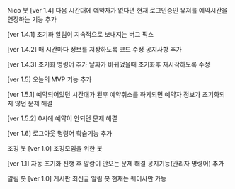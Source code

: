 Nico 봇
[ver 1.4]
다음 시간대에 예약자가 없다면 현재 로그인중인 유저를 예약시간을 연장하는 기능 추가

[ver 1.4.1]
초기화 알림이 지속적으로 보내지는 버그 픽스

[ver 1.4.2]
매 시간마다 정보를 저장하도록 코드 수정
공지사항 추가

[ver 1.4.3]
초기화 명령어 추가
날짜가 바뀌었을때 초기화후 재시작하도록 수정

[ver 1.5]
오늘의 MVP 기능 추가

[ver 1.5.1]
예약되어있던 시간대가 된후 예약취소를 하게되면 예약자 정보가 초기화되지 않던 문제 해결

[ver 1.5.2]
0시에 예약이 안되던 문제 해결

[ver 1.6]
로그아웃 명령어 학습기능 추가

조깅 봇
[ver 1.0]
조깅모임을 위한 봇

[ver 1.1]
자동 초기화 진행 후 알람이 안오는 문제 해결
공지기능(관리자 명령어) 추가

알림 봇
[ver 1.0]
게시판 최신글 알림 봇
현재는 퀘이사만 가능